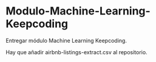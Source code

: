 # Modulo-Machine-Learning-Keepcoding

Entregar módulo Machine Learning Keepcoding.

Hay que añadir airbnb-listings-extract.csv al repositorio.
